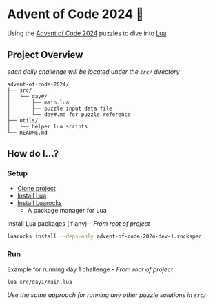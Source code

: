 # Advent of Code 2024 🎄

Using the [Advent of Code 2024](https://adventofcode.com/) puzzles to dive into [Lua](https://www.lua.org/)

## Project Overview

*each daily challenge will be located under the `src/` directory*

```
advent-of-code-2024/
├── src/
│   └── day#/
│       ├── main.lua
│       ├── puzzle input data file
│       └── day#.md for puzzle reference
├── utils/
│   └── helper lua scripts
└── README.md
```

## How do I...?

### Setup

- [Clone project](https://docs.github.com/en/repositories/creating-and-managing-repositories/cloning-a-repository)
- [Install Lua](https://www.lua.org/download.html)
- [Install Luarocks](https://github.com/luarocks/luarocks/wiki/Download)
  - A package manager for Lua

Install Lua packages (if any) - *From root of project*

```zsh
luarocks install --deps-only advent-of-code-2024-dev-1.rockspec
```

### Run

Example for running day 1 challenge - *From root of project*

```zsh
lua src/day1/main.lua
```

*Use the same approach for running any other puzzle solutions in `src/`*
